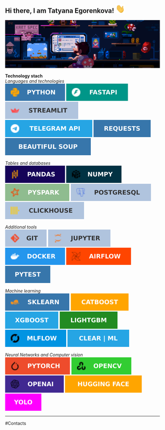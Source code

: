 ## Hi there, I am Tatyana Egorenkova! <img src="hand.gif" alt="hand" style="width:30px;"/>

![Welcome](welcome.gif)



__Technology stach__<br>
_Languages and technologies_<br>
![python](icons/PYTHON.svg) ![fastAPI](icons/FASTAPI.svg) ![streamlit](icons/STREAMLIT.svg) ![telegram](icons/TELEGRAMAPI.svg) ![requests](icons/REQUESTS.svg) ![beautiful soup](icons/BEAUTIFULSOUP.svg)

_Tables and databases_<br>
![pandas](icons/PANDAS.svg) ![numpy](icons/NUMPY.svg) ![pyspark](icons/PYSPARK.svg) ![postgresql](icons/POSTGRESQL.svg) ![clickhouse](icons/CLICKHOUSE.svg)

_Additional tools_<br>
![git](icons/GIT.svg) ![jupyter](icons/JUPYTER.svg) ![docker](icons/DOCKER.svg) ![airflow](icons/AIRFLOW.svg) ![pytest](icons/PYTEST.svg)

_Machine learning_<br>
![sklearn](icons/SKLEARN.svg) ![catboost](icons/CATBOOST.svg) ![xgboost](icons/XGBOOST.svg) ![lightgbm](icons/LIGHTGBM.svg) ![mlflow](icons/MLFLOW.svg) ![clearml](icons/CLEARML.svg)

_Neural Networks and Computer vision_<br>
![pytorch](icons/PYTORCH.svg) ![opencv](icons/OPENCV.svg) ![openai](icons/OPENAI.svg) ![hugging_face](icons/HUGGING_FACE.svg) ![yolo](icons/YOLO.svg)

---
#Contacts<br>

